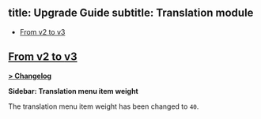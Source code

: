 title: Upgrade Guide
subtitle: Translation module
-------

- [From v2 to v3](#upgrade-3.0)



## <a name="upgrade-3.0" class="anchor" href="#upgrade-3.0">From v2 to **v3**</a>

**[> Changelog](https://github.com/AsgardCms/Platform/blob/3.0/Modules/Translation/changelog.yml)**

**Sidebar: Translation menu item weight**

The translation menu item weight has been changed to `40`.
